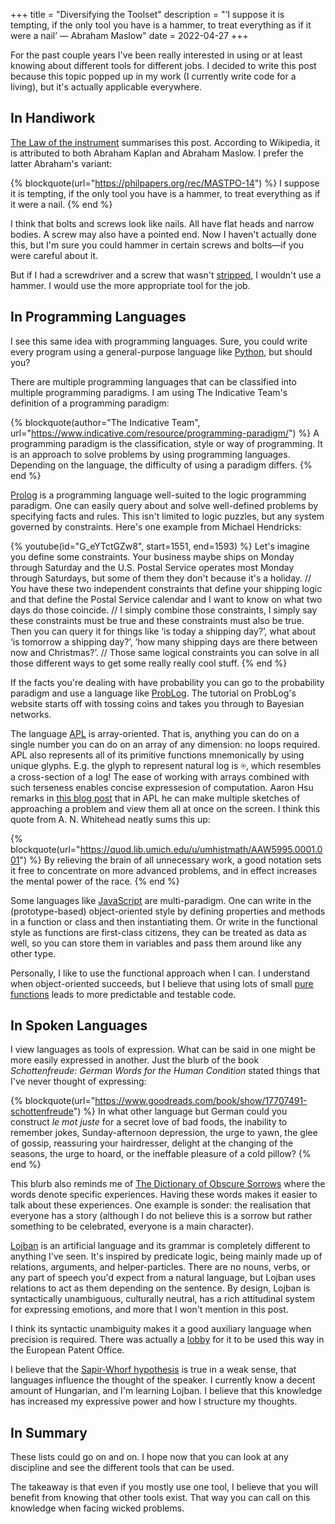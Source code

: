 +++
title = "Diversifying the Toolset"
description = "‘I suppose it is tempting, if the only tool you have is a hammer, to treat everything as if it were a nail’ ― Abraham Maslow"
date = 2022-04-27
+++

For the past couple years I've been really interested in using or at least
knowing about different tools for different jobs. I decided to write this post
because this topic popped up in my work (I currently write code for a living),
but it's actually applicable everywhere.

## In Handiwork

[The Law of the instrument](https://en.wikipedia.org/wiki/Law_of_the_instrument)
summarises this post. According to Wikipedia, it is attributed to both Abraham 
Kaplan and Abraham Maslow. I prefer the latter Abraham's variant:

{% blockquote(url="https://philpapers.org/rec/MASTPO-14") %}
I suppose it is tempting, if the only tool you have is a hammer, to treat
everything as if it were a nail.
{% end %}

I think that bolts and screws look like nails. All have flat heads and narrow 
bodies. A screw may also have a pointed end. Now I haven't actually done this,
but I'm sure you could hammer in certain screws and bolts—if you were careful 
about it.

But if I had a screwdriver and a screw that wasn't
[stripped](https://www.homedepot.com/c/ah/how-to-remove-a-stripped-screw/9ba683603be9fa5395fab90160abf30b),
I wouldn't use a hammer. I would use the more appropriate tool for the job.

## In Programming Languages

I see this same idea with programming languages. Sure, you could write every 
program using a general-purpose language like [Python](https://www.python.org/), 
but should you?

There are multiple programming languages that can be classified into multiple
programming paradigms. I am using The Indicative Team's definition of a
programming paradigm:

{% blockquote(author="The Indicative Team", url="https://www.indicative.com/resource/programming-paradigm/") %}
A programming paradigm is the classification, style or way of programming. It is
an approach to solve problems by using programming languages. Depending on the 
language, the difficulty of using a paradigm differs.
{% end %}

[Prolog](https://www.swi-prolog.org/) is a programming language well-suited to 
the logic programming paradigm. One can easily query about and solve
well-defined problems by specifying facts and rules. This isn't limited to 
logic puzzles, but any system governed by constraints. Here's one example from
Michael Hendricks:

{% youtube(id="G_eYTctGZw8", start=1551, end=1593) %}
Let's imagine you define some constraints. Your business maybe ships on Monday
through Saturday and the U.S. Postal Service operates most Monday through 
Saturdays, but some of them they don't because it's a holiday.
//
You have these two independent constraints that define your shipping logic and 
that define the Postal Service calendar and I want to know on what two days do 
those coincide.
//
I simply combine those constraints, I simply say these constraints must be true
and these constraints must also be true. Then you can query it for things like 
‘is today a shipping day?’, what about ‘is tomorrow a shipping day?’, ‘how many
shipping days are there between now and Christmas?’.
//
Those same logical constraints you can solve in all those different ways to get
some really really cool stuff. 
{% end %}

If the facts you're dealing with have probability you can go to the probability 
paradigm and use a language like [ProbLog](https://dtai.cs.kuleuven.be/problog/).
The tutorial on ProbLog's website starts off with tossing coins and takes you
through to Bayesian networks.

The language [APL](https://tryapl.org/) is array-oriented. That
is, anything you can do on a single number you can do on an array of any
dimension: no loops required. APL also represents all of its primitive functions
mnemonically by using unique glyphs. E.g. the glyph to represent natural log is
⍟, which resembles a cross-section of a log! The ease of working with arrays
combined with such terseness enables concise expressesion of computation. Aaron 
Hsu remarks in
[this blog post](https://www.sacrideo.us/un-structured-programming/) that in APL
he can make multiple sketches of approaching a problem and view them all at once
on the screen. I think this quote from A. N. Whitehead neatly sums this up:

{% blockquote(url="https://quod.lib.umich.edu/u/umhistmath/AAW5995.0001.001") %}
By relieving the brain of all unnecessary work, a good notation sets it free to
concentrate on more advanced problems, and in effect increases the mental power
of the race.
{% end %}

Some languages like
[JavaScript](https://developer.mozilla.org/en-US/docs/Web/javascript) are 
multi-paradigm. One can write in the (prototype-based) object-oriented style by
defining properties and methods in a function or class and then instantiating
them. Or write in the functional style as functions are first-class citizens,
they can be treated as data as well, so you can store them in variables and pass
them around like any other type.

Personally, I like to use the functional approach when I can. I understand
when object-oriented succeeds, but I believe that using lots of small 
[pure functions](https://www.30secondsofcode.org/articles/s/javascript-pure-functions)
leads to more predictable and testable code.


## In Spoken Languages

I view languages as tools of expression. What can be said in one might be more
easily expressed in another. Just the blurb of the book <cite>Schottenfreude: 
German Words for the Human Condition</cite> stated things that I've never thought
of expressing:

{% blockquote(url="https://www.goodreads.com/book/show/17707491-schottenfreude") %}
In what other language but German could you construct <em>le mot juste</em> for
a secret love of bad foods, the inability to remember jokes, Sunday-afternoon
depression, the urge to yawn, the glee of gossip, reassuring your hairdresser,
delight at the changing of the seasons, the urge to hoard, or the ineffable
pleasure of a cold pillow?
{% end %}

This blurb also reminds me of
[The Dictionary of Obscure Sorrows](https://www.dictionaryofobscuresorrows.com/archive)
where the words denote specific experiences. Having these words makes it easier
to talk about these experiences. One example is sonder: the realisation that
everyone has a story (although I do not believe this is a sorrow but rather
something to be celebrated, everyone is a main character).

[Lojban](https://lojban.io) is an artificial language and its grammar is 
completely different to anything I've seen. It's inspired by predicate logic, 
being mainly made up of relations, arguments, and helper-particles. There are no
nouns, verbs, or any part of speech you'd expect from a natural 
language, but Lojban uses relations to act as them depending on the sentence. By
design, Lojban is syntactically unambiguous, culturally neutral, has a rich 
attitudinal system for expressing emotions, and more that I won't mention in 
this post.

I think its syntactic unambiguity makes it a good auxiliary language when 
precision is required. There was actually a
[lobby](https://mail.lojban.org/lists/lojban-list/msg11837.html) for it to be 
used this way in the European Patent Office.

I believe that the [Sapir-Whorf hypothesis](https://en.wikipedia.org/wiki/Linguistic_relativity) is true in a weak sense, that languages influence the 
thought of the speaker. I currently know a decent amount of Hungarian, and I'm 
learning Lojban. I believe that this knowledge has increased my expressive power
and how I structure my thoughts.

## In Summary

These lists could go on and on. I hope now that you can look at any discipline
and see the different tools that can be used.

The takeaway is that even if you mostly use one tool, I believe that you will
benefit from knowing that other tools exist. That way you can call on this
knowledge when facing wicked problems.
